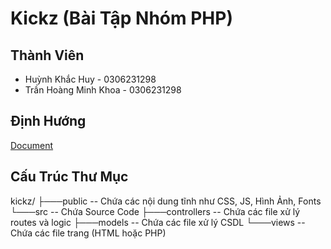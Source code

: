 # Kickz (Bài Tập Nhóm PHP)
## Thành Viên
* Huỳnh Khắc Huy - 0306231298
* Trần Hoàng Minh Khoa - 0306231298

## Định Hướng
[Document](https://docs.google.com/document/d/1WyaRHsycSNl09t2ojQ9UzbgJNRToELBc2ZgA6LAhuVU/edit?usp=sharing)

## Cấu Trúc Thư Mục
kickz/
├───public -- Chứa các nội dung tĩnh như CSS, JS, Hình Ảnh, Fonts
└───src -- Chứa Source Code
    ├───controllers -- Chứa các file xử lý routes và logic
    ├───models -- Chứa các file xử lý CSDL
    └───views -- Chứa các file trang (HTML hoặc PHP)
